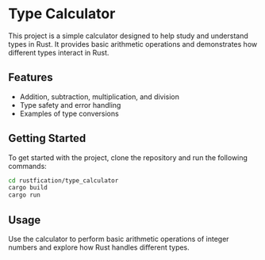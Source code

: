 # Type Calculator

This project is a simple calculator designed to help study and understand types in Rust. It provides basic arithmetic operations and demonstrates how different types interact in Rust.

## Features

- Addition, subtraction, multiplication, and division
- Type safety and error handling
- Examples of type conversions

## Getting Started

To get started with the project, clone the repository and run the following commands:

```sh
cd rustfication/type_calculator
cargo build
cargo run
```

## Usage

Use the calculator to perform basic arithmetic operations of integer numbers and explore how Rust handles different types.